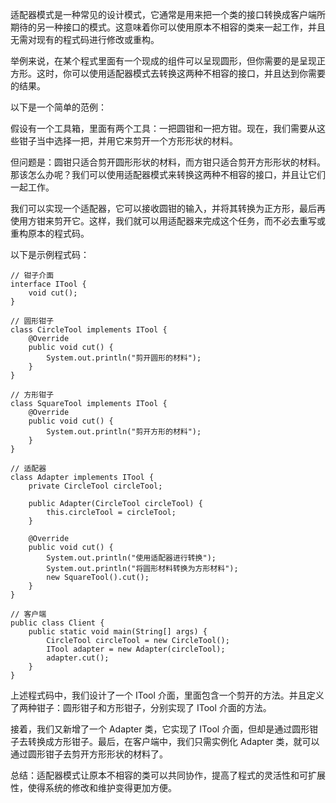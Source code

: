 

适配器模式是一种常见的设计模式，它通常是用来把一个类的接口转换成客户端所期待的另一种接口的模式。这意味着你可以使用原本不相容的类来一起工作，并且无需对现有的程式码进行修改或重构。

举例来说，在某个程式里面有一个现成的组件可以呈现圆形，但你需要的是呈现正方形。这时，你可以使用适配器模式去转换这两种不相容的接口，并且达到你需要的结果。

以下是一个简单的范例：

假设有一个工具箱，里面有两个工具：一把圆钳和一把方钳。现在，我们需要从这些钳子当中选择一把，并用它来剪开一个方形形状的材料。

但问题是：圆钳只适合剪开圆形形状的材料，而方钳只适合剪开方形形状的材料。那该怎么办呢？我们可以使用适配器模式来转换这两种不相容的接口，并且让它们一起工作。

我们可以实现一个适配器，它可以接收圆钳的输入，并将其转换为正方形，最后再使用方钳来剪开它。这样，我们就可以用适配器来完成这个任务，而不必去重写或重构原本的程式码。

以下是示例程式码：

```
// 钳子介面
interface ITool {
    void cut();
}

// 圆形钳子
class CircleTool implements ITool {
    @Override
    public void cut() {
        System.out.println("剪开圆形的材料");
    }
}

// 方形钳子
class SquareTool implements ITool {
    @Override
    public void cut() {
        System.out.println("剪开方形的材料");
    }
}

// 适配器
class Adapter implements ITool {
    private CircleTool circleTool;

    public Adapter(CircleTool circleTool) {
        this.circleTool = circleTool;
    }

    @Override
    public void cut() {
        System.out.println("使用适配器进行转换");
        System.out.println("将圆形材料转换为方形材料");
        new SquareTool().cut();
    }
}

// 客户端
public class Client {
    public static void main(String[] args) {
        CircleTool circleTool = new CircleTool();
        ITool adapter = new Adapter(circleTool);
        adapter.cut();
    }
}
```

上述程式码中，我们设计了一个 ITool 介面，里面包含一个剪开的方法。并且定义了两种钳子：圆形钳子和方形钳子，分别实现了 ITool 介面的方法。

接着，我们又新增了一个 Adapter 类，它实现了 ITool 介面，但却是通过圆形钳子去转换成方形钳子。最后，在客户端中，我们只需实例化 Adapter 类，就可以通过圆形钳子去剪开方形形状的材料了。

总结：适配器模式让原本不相容的类可以共同协作，提高了程式的灵活性和可扩展性，使得系统的修改和维护变得更加方便。